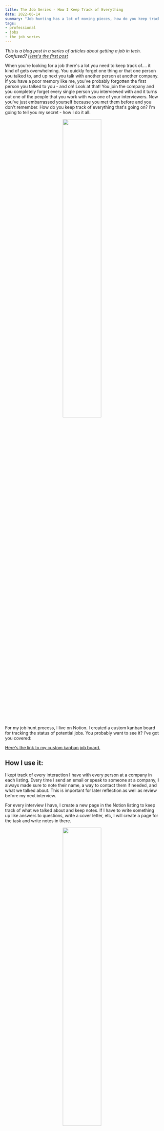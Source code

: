 ```yaml
---
title: The Job Series - How I Keep Track of Everything
date: 2022-06-14
summary: "Job hunting has a lot of moving pieces, how do you keep track of it all?"
tags:
- professional
- jobs
- the job series
---
```


*This is a blog post in a series of articles about getting a job in tech. Confused? [Here's the first post](http://blog.ali.dev/posts/the-job-series-what-is-this-all-about-anyways-introduction/)*



When you're looking for a job there's a lot you need to keep track of.... it kind of gets overwhelming. You quickly forget one thing or that one person you talked to, and up next you talk with another person at another company. If you have a poor memory like me, you've probably forgotten the first person you talked to you - and oh! Look at that! You join the company and you completely forget every single person you interviewed with and it turns out one of the people that you work with was one of your interviewers. Now you've just embarrassed yourself because you met them before and you don't remember. How do you keep track of everything that's going on? I'm going to tell you my secret - how I do it all. 


<center><img width="50%" style="width:50%" src="https://i.giphy.com/media/3o6gDSdED1B5wjC2Gc/giphy.gif"></center>

<br/>

For my job hunt process, I live on Notion. I created a custom kanban board for tracking the status of potential jobs. You probably want to see it? I've got you covered:

[Here's the link to my custom kanban job board.](https://www.notion.so/endingwithali/6f9888348b224b8095e935f9caa740c5?v=be708b12ecf14d6b810773e2a8cf88bb)


## How I use it:
I kept track of every interaction I have with every person at a company in each listing. Every time I send an email or speak to someone at a company, I always made sure to note their name, a way to contact them if needed, and what we talked about. This is important for later reflection as well as review before my next interview.

For every interview I have, I create a new page in the Notion listing to keep track of what we talked about and keep notes. If I have to write something up like answers to questions, write a cover letter, etc, I will create a page for the task and write notes in there. 


<center><img width="50%" style="width:50%" src="https://i.giphy.com/media/PbFp1FmxteXsc/giphy.gif"></center>

<br/>

I do this to have all my job application information in a central location. Even though I will run the answers through grammar and spell checking via a Google doc, having the ability to quickly search a central location (the Notion board) for my previous answers to questions is useful for reusing answers and references.


Activelty keeping notes during an interview is important - For me at least. I have a bad memory... normally you could ask me what I just talked about in an interview and I couldn't tell you what was said. Instead, I will literally pull up my notes and read off what was discussed. I use the notes to remember what we talked about, and write down any questions if I think of anything.

As I am stepping through the interview process, I'll move the listing for a current company to a certain column to update it's status on the board. That way at a glace I can see my progress quickly with companies and how far along I am. 


## Notion

Try it out - click the link above and duplicate my notion board so you can learn how to more efficiently keep track of your interviewing experience! 


# Bonus Video
{{<youtube wZR6QFE2m6o>}}













